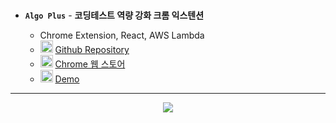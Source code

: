 ###

-   **` Algo Plus `** - **코딩테스트 역량 강화 크롬 익스텐션**

    -   Chrome Extension, React, AWS Lambda
    -   <img src="https://github.githubassets.com/assets/pinned-octocat-093da3e6fa40.svg" width="20" height="20"/> [Github Repository](https://github.com/algo-plus)
    -   <img src="https://www.google.com/images/icons/product/chrome_web_store-256.png" width="20" height="20"/> [Chrome 웹 스토어](https://chromewebstore.google.com/detail/algo-plus/egomkekembecbmlmmoflfdaobgkliiid)
    -   <img src="https://www.youtube.com/s/desktop/3637873e/img/logos/favicon_96x96.png" width="20" height="20"/> [Demo](https://youtu.be/8h0NrgmRRuY?feature=shared)


---

<div align="center">
    <a href="https://solved.ac/ki9014">
        <img src="https://github-readme-solvedac-hyp3rflow.vercel.app/api/?handle=ki9014">
    </a>
</div>

